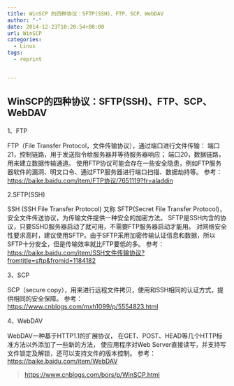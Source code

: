 ```yaml
---
title: WinSCP 的四种协议：SFTP(SSH)、FTP、SCP、WebDAV
author: "-"
date: 2014-12-23T10:20:54+00:00
url: WinSCP
categories:
  - Linux
tags:
  - reprint


---
```

## WinSCP的四种协议：SFTP(SSH)、FTP、SCP、WebDAV

1、FTP

FTP（File Transfer Protocol，文件传输协议），通过端口进行文件传输：
端口21，控制链路，用于发送指令给服务器并等待服务器响应；
端口20，数据链路，用来建立数据传输通道。
使用FTP协议可能会存在一些安全隐患，例如FTP服务器软件的漏洞、明文口令、通过FTP服务器进行端口扫描、数据劫持等。
参考：<https://baike.baidu.com/item/FTP协议/7651119?fr=aladdin>

2.SFTP(SSH)

SSH (SSH File Transfer Protocol) 又称 SFTP(Secret File Transfer Protocol)，安全文件传送协议，为传输文件提供一种安全的加密方法。
SFTP是SSH内含的协议，只要SSHD服务器启动了就可用，不需要FTP服务器启动才能用。
对网络安全性要求高时，建议使用SFTP。由于SFTP采用加密传输认证信息和数据，所以SFTP十分安全，但是传输效率就比FTP要低的多。
参考：<https://baike.baidu.com/item/SSH文件传输协议?fromtitle=sftp&fromid=1184182>

3、SCP

SCP（secure copy），用来进行远程文件拷贝，使用和SSH相同的认证方式，提供相同的安全保障。
参考：<https://www.cnblogs.com/mxh1099/p/5554823.html>

4、WebDAV

WebDAV一种基于HTTP1.1的扩展协议，
在GET、POST、HEAD等几个HTTP标准方法以外添加了一些新的方法，
使应用程序对Web Server直接读写，并支持写文件锁定及解锁，还可以支持文件的版本控制。
参考：<https://baike.baidu.com/item/WebDAV>

><https://www.cnblogs.com/bors/p/WinSCP.html>
